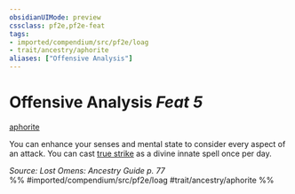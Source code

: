 ```yaml
---
obsidianUIMode: preview
cssclass: pf2e,pf2e-feat
tags:
- imported/compendium/src/pf2e/loag
- trait/ancestry/aphorite
aliases: ["Offensive Analysis"]
---
```

# Offensive Analysis  *Feat 5*  
[aphorite](aphorite-loag.md)  


You can enhance your senses and mental state to consider every aspect of an attack. You can cast [true strike](../spells/true-strike.md) as a divine innate spell once per day.

*Source: Lost Omens: Ancestry Guide p. 77*  
%% #imported/compendium/src/pf2e/loag #trait/ancestry/aphorite %%